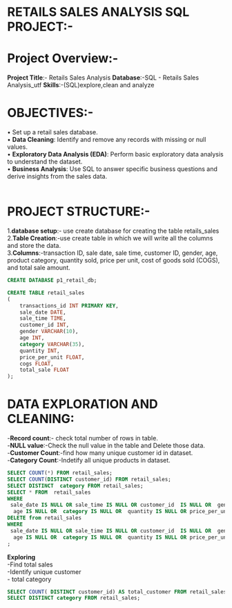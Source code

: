 # RETAILS  SALES  ANALYSIS SQL PROJECT:-
# Project Overview:-
**Project Title**:- Retails  Sales Analysis
**Database**:-SQL - Retails  Sales Analysis_utf
**Skills**:-(SQL)explore,clean and analyze
<br>


# OBJECTIVES:- 
•	Set up a retail sales database.<br>
• **Data Cleaning**: Identify and remove any records with missing or null values.<br>
•	**Exploratory Data Analysis (EDA)**: Perform basic exploratory data analysis to understand the dataset.<br>
•	**Business Analysis**: Use SQL to answer specific business questions and derive insights from the sales data.<br>
<br>

# PROJECT STRUCTURE:-
1.**database setup**:- use create database for creating the table retails_sales<br>
2.**Table Creation**:-use create  table in which we will write all the columns and store the data.<br>
3.**Columns**:-transaction ID, sale date, sale time, customer ID, gender, age, product category, quantity sold, price per unit, cost of goods sold (COGS), and total sale amount.<br>
```sql
CREATE DATABASE p1_retail_db;

CREATE TABLE retail_sales
(
    transactions_id INT PRIMARY KEY,
    sale_date DATE,
    sale_time TIME,
    customer_id INT,
    gender VARCHAR(10),
    age INT,
    category VARCHAR(35),
    quantity INT,
    price_per_unit FLOAT,
    cogs FLOAT,
    total_sale FLOAT
);
```
# DATA EXPLORATION AND CLEANING:
-**Record count**:- check total number of rows in table.<br>
-**NULL value**:-Check the null value in the table and Delete those data.<br>
-**Customer Count**:-find how many unique customer id in dataset.<br>
-**Category Count**:-Indetify all unique products in dataset.<br>

```sql
SELECT COUNT(*) FROM retail_sales;
SELECT COUNT(DISTINCT customer_id) FROM retail_sales;
SELECT DISTINCT  category FROM retail_sales;
SELECT * FROM  retail_sales
WHERE 
 sale_date IS NULL OR sale_time IS NULL OR customer_id  IS NULL OR  gender IS NULL OR 
  age IS NULL OR  category IS NULL OR  quantity IS NULL OR price_per_unit IS NULL OR cogs IS NULL OR total_sale IS NULL
DELETE from retail_sales
WHERE 
 sale_date IS NULL OR sale_time IS NULL OR customer_id  IS NULL OR  gender IS NULL OR 
  age IS NULL OR  category IS NULL OR  quantity IS NULL OR price_per_unit IS NULL OR cogs IS NULL OR total_sale IS NULL;
;
```
**Exploring**<br>
-Find total sales<br>
-Identify unique customer<br>- total category<br>
  ```sql SELECT COUNT(*) AS total_sales FROM retail_sales;
  SELECT COUNT( DISTINCT customer_id) AS total_customer FROM retail_sales;
  SELECT DISTINCT category FROM retail_sales;
```

  







